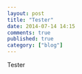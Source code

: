 ```yaml
---
layout: post
title: "Tester"
date: 2014-07-14 14:15
comments: true
published: true
category: ["blog"]
---
```

Tester